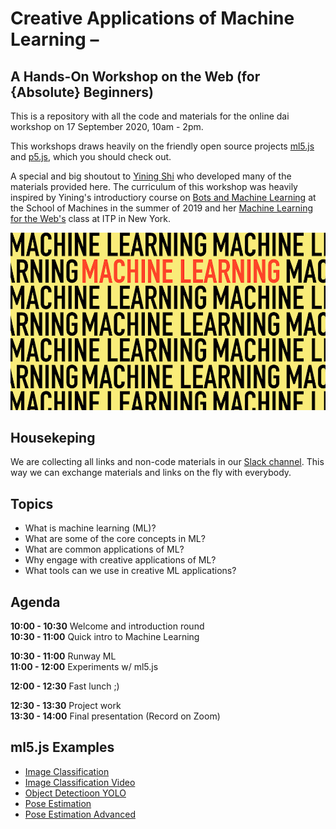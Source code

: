 # Creative Applications of Machine Learning – <br/>
## A Hands-On Workshop on the Web (for {Absolute} Beginners)

This is a repository with all the code and materials for the online dai workshop on 17 September 2020, 10am - 2pm. 

This workshops draws heavily on the friendly open source projects [ml5.js](https://ml5js.org/) and [p5.js](https://p5js.org/), which you should check out. 

A special and big shoutout to [Yining Shi](https://github.com/yining1023) who developed many of the materials provided here. The curriculum of this workshop was heavily inspired by Yining's introductiory course on [Bots and Machine Learning](https://schoolofma.org/bots) at the School of Machines in the summer of 2019 and her [Machine Learning for the Web's](https://github.com/yining1023/machine-learning-for-the-web) class at ITP in New York.

![Workshop teaser](https://github.com/alsino/creative-applications-ml-dai/blob/master/assets/img/image.jpeg)


## Housekeping

We are collecting all links and non-code materials in our [Slack channel](https://join.slack.com/t/daicreativeml-ryp8974/shared_invite/zt-hddjfwo2-HZNMKyBPQw1TsiPkXV0_wQ). This way we can exchange materials and links on the fly with everybody.


## Topics
- What is machine learning (ML)?
- What are some of the core concepts in ML?
- What are common applications of ML?
- Why engage with creative applications of ML?
- What tools can we use in creative ML applications?

## Agenda

**10:00 - 10:30**  Welcome and introduction round  
**10:30 - 11:00**  Quick intro to Machine Learning 

**10:30 - 11:00**  Runway ML  
**11:00 - 12:00**  Experiments w/ ml5.js  

**12:00 - 12:30**  Fast lunch ;)  

**12:30 - 13:30**  Project work  
**13:30 - 14:00**  Final presentation (Record on Zoom)  

## ml5.js Examples
- [Image Classification](https://codesandbox.io/s/1-imageclassification-zmey4)
- [Image Classification Video](https://codesandbox.io/s/2-imageclassificationvideo-rp0eq)
- [Object Detectioon YOLO](https://codesandbox.io/s/3-imagedetectionyolovideo-z0x8x)
- [Pose Estimation](https://codesandbox.io/s/4-posenet-wkqr1)
- [Pose Estimation Advanced](https://codesandbox.io/s/5-posenet-advanced-1l6xc)
